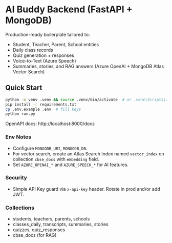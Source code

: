 # AI Buddy Backend (FastAPI + MongoDB)

Production-ready boilerplate tailored to:
- Student, Teacher, Parent, School entities
- Daily class records
- Quiz generation + responses
- Voice-to-Text (Azure Speech)
- Summaries, stories, and RAG answers (Azure OpenAI + MongoDB Atlas Vector Search)

## Quick Start

```bash
python -m venv .venv && source .venv/bin/activate  # or .venv\Scripts\activate on Windows
pip install -r requirements.txt
cp .env.example .env  # fill keys
python run.py
```

OpenAPI docs: http://localhost:8000/docs

### Env Notes
- Configure `MONGODB_URI`, `MONGODB_DB`.
- For vector search, create an Atlas Search Index named `vector_index` on collection `cbse_docs` with `embedding` field.
- Set `AZURE_OPENAI_*` and `AZURE_SPEECH_*` for AI features.

### Security
- Simple API Key guard via `x-api-key` header. Rotate in prod and/or add JWT.

### Collections
- students, teachers, parents, schools
- classes_daily, transcripts, summaries, stories
- quizzes, quiz_responses
- cbse_docs (for RAG)
